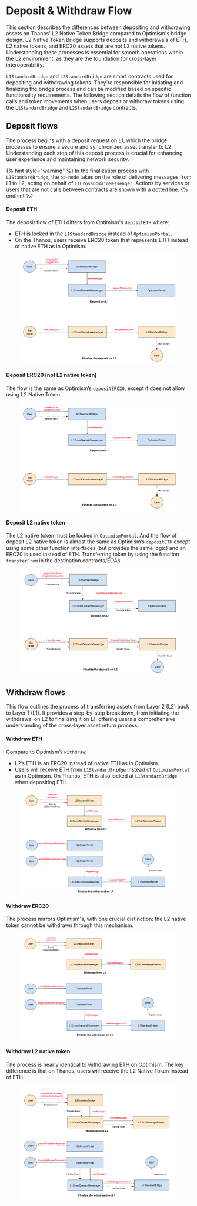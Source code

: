 # Deposit & Withdraw Flow

This section describes the differences between depositing and withdrawing assets on Thanos' L2 Native Token Bridge compared to Optimism's bridge design. L2 Native Token Bridge supports deposits and withdrawals of ETH, L2 native tokens, and ERC20 assets that are not L2 native tokens. Understanding these processes is essential for smooth operations within the L2 environment, as they are the foundation for cross-layer interoperability.

`L1StandardBridge` and `L2StandardBridge` are smart contracts used for depositing and withdrawing tokens. They're responsible for initiating and finalizing the bridge process and can be modified based on specific functionality requirements. The following section details the flow of function calls and token movements when users deposit or withdraw tokens using the `L1StandardBridge` and `L2StandardBridge` contracts.

## Deposit flows

The process begins with a deposit request on L1, which the bridge processes to ensure a secure and synchronized asset transfer to L2. Understanding each step of this deposit process is crucial for enhancing user experience and maintaining network security.

{% hint style="warning" %}
In the finalization process with `L1StandardBridge`, the `op-node` takes on the role of delivering messages from L1 to L2, acting on behalf of `L1CrossDomainMessenger`. Actions by services or users that are not calls between contracts are shown with a dotted line.
{% endhint %}

#### **Deposit ETH**

The deposit flow of ETH differs from Optimism's `depositETH` where:

* ETH is locked in the `L1StandardBridge` instead of `OptimismPortal`**.**
* On the Thanos, users receive ERC20 token that represents ETH instead of native ETH as in Optimism.

<figure><img src="../../../../.gitbook/assets/Screenshot from 2024-06-28 10-44-34.png" alt=""><figcaption></figcaption></figure>

#### **Deposit ERC20 (not L2 native token)**

The flow is the same as Optimism’s `depositERC20`, except it does not allow using L2 Native Token.

<figure><img src="../../../../.gitbook/assets/Screenshot from 2024-06-28 10-44-47.png" alt=""><figcaption></figcaption></figure>

#### **Deposit L2 native token**

The L2 native token must be locked in `OptimismPortal`. And the flow of deposit L2 native token is almost the same as Optimism’s `depositETH` except using some other function interfaces (but provides the same logic) and an ERC20 is used instead of ETH. Transferring token by using the function `transferFrom` in the destination contracts/EOAs.

<figure><img src="../../../../.gitbook/assets/Screenshot from 2024-06-28 10-59-19.png" alt=""><figcaption></figcaption></figure>

## Withdraw flows

This flow outlines the process of transferring assets from Layer 2 (L2) back to Layer 1 (L1). It provides a step-by-step breakdown, from initiating the withdrawal on L2 to finalizing it on L1, offering users a comprehensive understanding of the cross-layer asset return process.

#### **Withdraw ETH**

Compare to Optimism’s `withdraw`:

* L2’s ETH is an ERC20 instead of native ETH as in Optimism.
* Users will receive ETH from `L1StandardBridge` instead of `OptimismPortal` as in Optimism. On Thanos, ETH is also locked at `L1StandardBridge` when depositing ETH.

<figure><img src="../../../../.gitbook/assets/Screenshot from 2024-06-28 10-45-16.png" alt=""><figcaption></figcaption></figure>

#### **Withdraw ERC20**

The process mirrors Optimism's, with one crucial distinction: the L2 native token cannot be withdrawn through this mechanism.

<figure><img src="../../../../.gitbook/assets/Screenshot from 2024-06-28 10-45-26.png" alt=""><figcaption></figcaption></figure>

#### **Withdraw L2 native token**

The process is nearly identical to withdrawing ETH on Optimism. The key difference is that on Thanos, users will receive the L2 Native Token instead of ETH.



<figure><img src="../../../../.gitbook/assets/Screenshot from 2024-06-28 10-45-04.png" alt=""><figcaption></figcaption></figure>
